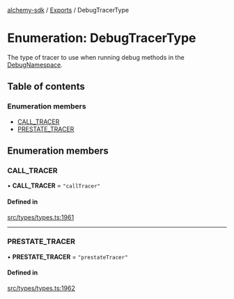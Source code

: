 [alchemy-sdk](../README.md) / [Exports](../modules.md) / DebugTracerType

# Enumeration: DebugTracerType

The type of tracer to use when running debug methods in the
[DebugNamespace](../classes/DebugNamespace.md).

## Table of contents

### Enumeration members

- [CALL\_TRACER](DebugTracerType.md#call_tracer)
- [PRESTATE\_TRACER](DebugTracerType.md#prestate_tracer)

## Enumeration members

### CALL\_TRACER

• **CALL\_TRACER** = `"callTracer"`

#### Defined in

[src/types/types.ts:1961](https://github.com/alchemyplatform/alchemy-sdk-js/blob/c023713/src/types/types.ts#L1961)

___

### PRESTATE\_TRACER

• **PRESTATE\_TRACER** = `"prestateTracer"`

#### Defined in

[src/types/types.ts:1962](https://github.com/alchemyplatform/alchemy-sdk-js/blob/c023713/src/types/types.ts#L1962)
